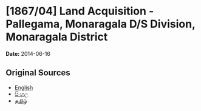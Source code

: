# [1867/04] Land Acquisition - Pallegama, Monaragala D/S Division, Monaragala District

**Date:** 2014-06-16

## Original Sources

- [English](https://documents.gov.lk/view/extra-gazettes/2014/6/1867-04_E.pdf)
- [සිංහල](https://documents.gov.lk/view/extra-gazettes/2014/6/1867-04_S.pdf)
- [தமிழ்](https://documents.gov.lk/view/extra-gazettes/2014/6/1867-04_T.pdf)
